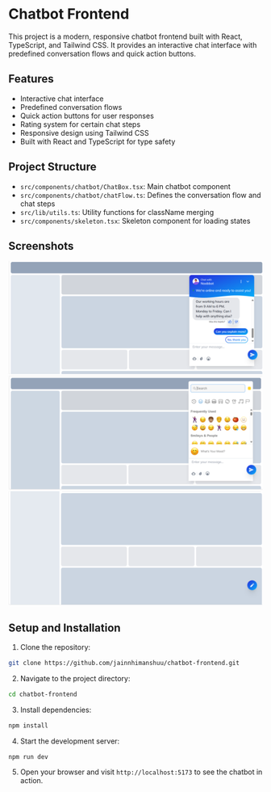 # Chatbot Frontend

This project is a modern, responsive chatbot frontend built with React, TypeScript, and Tailwind CSS. It provides an interactive chat interface with predefined conversation flows and quick action buttons.

## Features

- Interactive chat interface
- Predefined conversation flows
- Quick action buttons for user responses
- Rating system for certain chat steps
- Responsive design using Tailwind CSS
- Built with React and TypeScript for type safety

## Project Structure

- `src/components/chatbot/ChatBox.tsx`: Main chatbot component
- `src/components/chatbot/chatFlow.ts`: Defines the conversation flow and chat steps
- `src/lib/utils.ts`: Utility functions for className merging
- `src/components/skeleton.tsx`: Skeleton component for loading states


## Screenshots

![Chatbot Screenshot](./public/chatbot-screenshot-1.png)
![Chatbot Screenshot](./public/chatbot-screenshot-2.png)
![Chatbot Screenshot](./public/chatbot-screenshot-3.png)

## Setup and Installation

1. Clone the repository:

```bash
git clone https://github.com/jainnhimanshuu/chatbot-frontend.git
```

2. Navigate to the project directory:

```bash
cd chatbot-frontend
```

3. Install dependencies:

```bash
npm install
```

4. Start the development server:

```bash
npm run dev
```

5. Open your browser and visit `http://localhost:5173` to see the chatbot in action.
